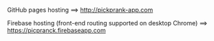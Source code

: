  GitHub pages hosting ==> http://pickprank-app.com
  
 Firebase hosting (front-end routing supported on desktop Chrome) ==> https://picpranck.firebaseapp.com
